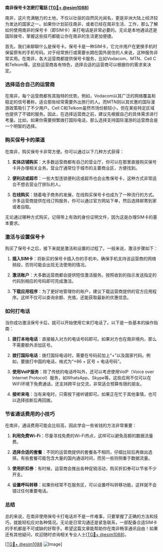 **南非保号卡怎麽打電話 [[TG💪+ @esim1088](https://t.me/s/esim1088)]**

南非，这片充满魅力的土地，不仅以壮丽的自然风光闻名，更是非洲大陆上经济较为发达的国家之一。如果你计划前往南非，或者已经在南非生活、工作，那么了解如何使用南非的保号卡（即SIM卡）来打电话是非常必要的。无论是本地通话还是国际拨号，掌握这些技巧都能让你在南非的生活更加便捷。

首先，我们来聊聊什么是保号卡。保号卡是一种SIM卡，它允许用户在更换手机时保留原有的手机号码。对于经常旅行或需要长期在国外居住的人来说，这种服务非常实用。在南非，各大运营商都提供保号卡服务，比如Vodacom、MTN、Cell C和Telkom等。这些运营商各有特色，选择合适的运营商可以根据你的需求来决定。

### **选择适合自己的运营商**

在南非，每个运营商都有其独特的优势。例如，Vodacom以其广泛的网络覆盖和稳定的信号著称，适合那些经常需要外出旅行的人。而MTN则以其优惠的国际漫游政策吸引了不少用户。Cell C和Telkom虽然市场份额较小，但在某些特定区域也提供了不错的服务。因此，在选择运营商之前，建议先根据自己的具体需求进行考量。比如，如果你需要频繁拨打国际电话，那么选择支持国际漫游的运营商会是一个明智的选择。

### **购买保号卡的渠道**

在南非，购买保号卡非常方便。你可以通过以下几种方式获得：

1. **实体店铺购买**：大多数运营商都有自己的营业厅，你可以在那里直接购买保号卡并办理相关业务。营业厅通常位于城市的主要商业区，方便找到。
   
2. **便利店或超市**：一些大型连锁便利店或超市也会出售保号卡，这种方式非常适合不想去营业厅排队的人。

3. **在线购买**：随着电子商务的发展，在线购买保号卡也成为了一种流行的方式。许多运营商提供在线订购服务，你可以通过官方网站下单，然后选择邮寄到家或者自取。

无论通过哪种方式购买，记得带上有效的身份证明文件，因为这是办理SIM卡的基本要求。

### **激活与设置保号卡**

购买了保号卡之后，接下来就是激活和设置的过程了。一般来说，激活步骤如下：

1. **插入SIM卡**：将新买的保号卡插入你的手机中。确保手机支持该运营商的网络频段，否则可能会出现无法使用的情况。

2. **激活账户**：大多数运营商都会提供短信激活服务。按照收到的指示发送指定的代码到相应的号码即可完成激活。

3. **下载应用程序**：为了更好地管理你的账户，建议下载运营商提供的官方应用程序。这样不仅可以查询余额、充值，还能获取最新的优惠信息。

### **如何打电话**

当你成功激活保号卡后，就可以开始使用它来打电话了。以下是一些基本的操作指南：

1. **拨打本地电话**：直接输入对方的电话号码即可。如果对方也在南非境内，那么不需要额外添加区号。

2. **拨打国际电话**：拨打国际电话时，需要在号码前加上“+”以及国家代码。例如，要拨打中国的电话，格式为“+86 + 区号 + 电话号码”。

3. **使用VoIP服务**：除了传统的电话呼叫外，还可以考虑使用VoIP（Voice over Internet Protocol）服务，如WhatsApp、Skype等。这些应用不仅可以在WiFi环境下免费通话，还支持跨平台交流，非常适合预算有限的朋友。

4. **接听来电**：当有来电时，只需按下接听键即可。如果正在忙于其他事情，也可以选择挂断后再回拨。

### **节省通话费用的小技巧**

在南非，通话费用可能会比较高，因此学会一些省钱的方法非常重要：

1. **利用免费Wi-Fi**：尽量寻找免费的Wi-Fi热点，这样可以避免高额的数据流量费。

2. **选择合适的套餐**：不同的运营商提供的套餐各不相同，仔细比较后再做出选择。有些套餐可能包含大量的国内通话时间，而另一些则侧重于数据流量。

3. **使用折扣券**：有时候，运营商会推出各种促销活动，购买折扣券可以节省不少开支。

4. **设置呼叫转移**：如果你经常不在服务区，可以设置呼叫转移功能，这样就不会错过任何重要电话。

### **总结**

总的来说，在南非使用保号卡打电话并不是一件难事，只要掌握了正确的方法和技巧，就能轻松应对各种情况。无论是日常沟通还是紧急联系，一部配备合适SIM卡的手机都是不可或缺的好帮手。希望这篇文章能帮助你在南非畅享通讯自由！如果还有其他疑问，欢迎随时咨询相关专业人士[[TG💪+ @esim1088](https://t.me/s/esim1088)]。

[[TG💪+ @esim1088](https://t.me/s/esim1088) ![Image](https://i.postimg.cc/4NQfJmqS/Snipaste-2025-05-13-00-14-12.png)]